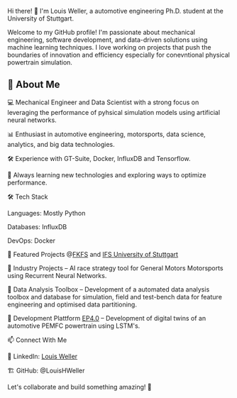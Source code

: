 Hi there! 👋 I'm Louis Weller, a automotive engineering Ph.D. student at the University of Stuttgart.

Welcome to my GitHub profile! I'm passionate about mechanical engineering, software development, and data-driven solutions using machine learning techniques. I love working on projects that push the boundaries of innovation and efficiency especially for conevntional physical powertrain simulation.

## 🚀 About Me

💻 Mechanical Engineer and Data Scientist with a strong focus on leveraging the performance of pyhsical simulation models using artificial neural networks.

📊 Enthusiast in automotive engineering, motorsports, data science, analytics, and big data technologies.

🛠️ Experience with GT-Suite, Docker, InfluxDB and Tensorflow.

🎯 Always learning new technologies and exploring ways to optimize performance.

🛠️ Tech Stack

Languages: Mostly Python

Databases: InfluxDB

DevOps: Docker

📌 Featured Projects @[FKFS](https://www.fkfs.de/) and [IFS University of Stuttgart](https://www.ifs.uni-stuttgart.de/)

🔹 Industry Projects – AI race strategy tool for General Motors Motorsports using Recurrent Neural Networks.

🔹 Data Analysis Toolbox – Development of a automated data analysis toolbox and database for simulation, field and test-bench data for feature engineering and optimised data partitioning.

🔹 Development Plattform [EP4.0](https://ep40.de/) – Development of digital twins of an automotive PEMFC powertrain using LSTM's.

📫 Connect With Me

💼 LinkedIn: [Louis Weller](https://www.linkedin.com/in/louis-weller-327b341a3/)

🏗 GitHub: @LouisHWeller

Let's collaborate and build something amazing! 🚀

